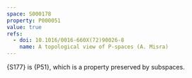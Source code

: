 ```yaml
---
space: S000178
property: P000051
value: true
refs:
  - doi: 10.1016/0016-660X(72)90026-8
    name: A topological view of P-spaces (A. Misra)
---
```


{S177} is {P51}, which is a property preserved by subspaces.
